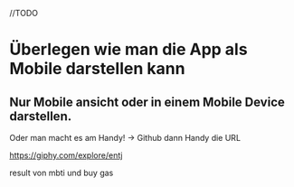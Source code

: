 //TODO

# Überlegen wie man die App als Mobile darstellen kann
## Nur Mobile ansicht oder in einem Mobile Device darstellen.

Oder man macht es am Handy! -> Github dann Handy die URL


https://giphy.com/explore/entj

result von mbti
und buy gas
